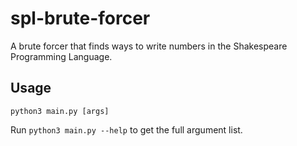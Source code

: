 # spl-brute-forcer
A brute forcer that finds ways to write numbers in the Shakespeare Programming Language.
## Usage
```python3 main.py [args]```

Run `python3 main.py --help` to get the full argument list.
